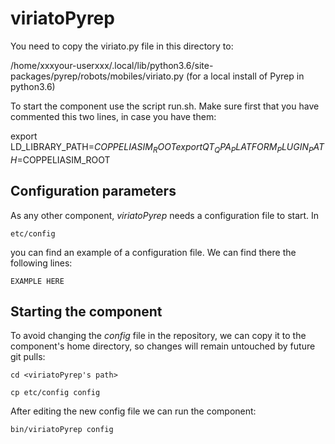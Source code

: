 # viriatoPyrep

You need to copy the viriato.py file in this directory to:

/home/xxxyour-userxxx/.local/lib/python3.6/site-packages/pyrep/robots/mobiles/viriato.py
(for a local install of Pyrep in python3.6)

To start the component use the script run.sh. Make sure first that you have commented this two lines, in case you have them:

export LD_LIBRARY_PATH=$COPPELIASIM_ROOT
export QT_QPA_PLATFORM_PLUGIN_PATH=$COPPELIASIM_ROOT


## Configuration parameters
As any other component, *viriatoPyrep* needs a configuration file to start. In
```
etc/config
```
you can find an example of a configuration file. We can find there the following lines:
```
EXAMPLE HERE
```

## Starting the component
To avoid changing the *config* file in the repository, we can copy it to the component's home directory, so changes will remain untouched by future git pulls:

```
cd <viriatoPyrep's path> 
```
```
cp etc/config config
```

After editing the new config file we can run the component:

```
bin/viriatoPyrep config
```
